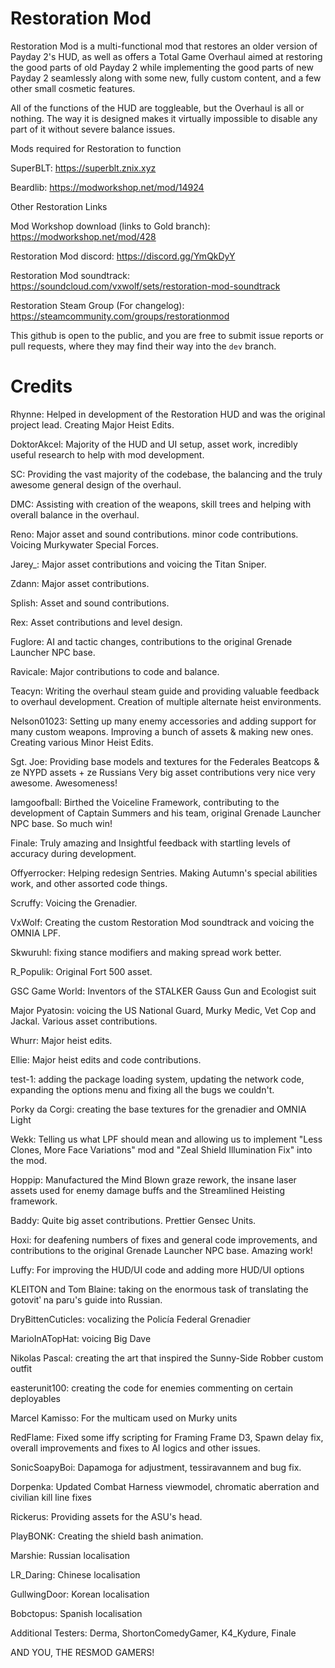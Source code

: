 # Restoration Mod

Restoration Mod is a multi-functional mod that restores an older version of Payday 2's HUD, as well as offers a Total Game Overhaul aimed at restoring the good parts of old Payday 2 
while implementing the good parts of new Payday 2 seamlessly along with some new, fully custom content, and a few other small cosmetic features.

All of the functions of the HUD are toggleable, but the Overhaul is all or nothing. The way it is designed makes it virtually impossible to disable any part of it without severe balance issues.

Mods required for Restoration to function

SuperBLT: https://superblt.znix.xyz

Beardlib: https://modworkshop.net/mod/14924

Other Restoration Links

Mod Workshop download (links to Gold branch): https://modworkshop.net/mod/428

Restoration Mod discord: https://discord.gg/YmQkDyY

Restoration Mod soundtrack: https://soundcloud.com/vxwolf/sets/restoration-mod-soundtrack

Restoration Steam Group (For changelog): https://steamcommunity.com/groups/restorationmod

This github is open to the public, and you are free to submit issue reports or pull requests, where they may find their way into the `dev` branch.

# Credits

Rhynne: Helped in development of the Restoration HUD and was the original project lead. Creating Major Heist Edits.

DoktorAkcel: Majority of the HUD and UI setup, asset work, incredibly useful research to help with mod development.

SC: Providing the vast majority of the codebase, the balancing and the truly awesome general design of the overhaul.

DMC: Assisting with creation of the weapons, skill trees and helping with overall balance in the overhaul.

Reno: Major asset and sound contributions. minor code contributions. Voicing Murkywater Special Forces.

Jarey_: Major asset contributions and voicing the Titan Sniper.

Zdann: Major asset contributions.

Splish: Asset and sound contributions.

Rex: Asset contributions and level design.

Fuglore: AI and tactic changes, contributions to the original Grenade Launcher NPC base. 

Ravicale: Major contributions to code and balance.

Teacyn: Writing the overhaul steam guide and providing valuable feedback to overhaul development. Creation of multiple alternate heist environments.

Nelson01023: Setting up many enemy accessories and adding support for many custom weapons. Improving a bunch of assets & making new ones. Creating various Minor Heist Edits.

Sgt. Joe: Providing base models and textures for the Federales Beatcops & ze NYPD assets + ze Russians Very big asset contributions very nice very awesome. Awesomeness!

Iamgoofball: Birthed the Voiceline Framework, contributing to the development of Captain Summers and his team, original Grenade Launcher NPC base. So much win!

Finale: Truly amazing and Insightful feedback with startling levels of accuracy during development.

Offyerrocker: Helping redesign Sentries. Making Autumn's special abilities work, and other assorted code things.

Scruffy: Voicing the Grenadier.

VxWolf: Creating the custom Restoration Mod soundtrack and voicing the OMNIA LPF.

Skwuruhl: fixing stance modifiers and making spread work better.

R_Populik: Original Fort 500 asset.

GSC Game World: Inventors of the STALKER Gauss Gun and Ecologist suit

Major Pyatosin: voicing the US National Guard, Murky Medic, Vet Cop and Jackal. Various asset contributions.

Whurr: Major heist edits.

Ellie: Major heist edits and code contributions.

test-1: adding the package loading system, updating the network code, expanding the options menu and fixing all the bugs we couldn't.

Porky da Corgi: creating the base textures for the grenadier and OMNIA Light

Wekk: Telling us what LPF should mean and allowing us to implement "Less Clones, More Face Variations" mod and "Zeal Shield Illumination Fix" into the mod.

Hoppip: Manufactured the Mind Blown graze rework, the insane laser assets used for enemy damage buffs and the Streamlined Heisting framework. 

Baddy: Quite big asset contributions. Prettier Gensec Units.

Hoxi: for deafening numbers of fixes and general code improvements, and contributions to the original Grenade Launcher NPC base. Amazing work!

Luffy: For improving the HUD/UI code and adding more HUD/UI options

KLEITON and Tom Blaine: taking on the enormous task of translating the gotovitʹ na paru's guide into Russian.

DryBittenCuticles: vocalizing the Policía Federal Grenadier

MarioInATopHat: voicing Big Dave

Nikolas Pascal: creating the art that inspired the Sunny-Side Robber custom outfit

easterunit100: creating the code for enemies commenting on certain deployables

Marcel Kamisso: For the multicam used on Murky units

RedFlame: Fixed some iffy scripting for Framing Frame D3, Spawn delay fix, overall improvements and fixes to AI logics and other issues. 

SonicSoapyBoi: Dapamoga for adjustment, tessiravannem and bug fix.

Dorpenka: Updated Combat Harness viewmodel, chromatic aberration and civilian kill line fixes

Rickerus: Providing assets for the ASU's head.

PlayBONK: Creating the shield bash animation.

Marshie: Russian localisation

LR_Daring: Chinese localisation

GullwingDoor: Korean localisation

Bobctopus: Spanish localisation

Additional Testers: Derma, ShortonComedyGamer, K4_Kydure, Finale

AND YOU, THE RESMOD GAMERS!